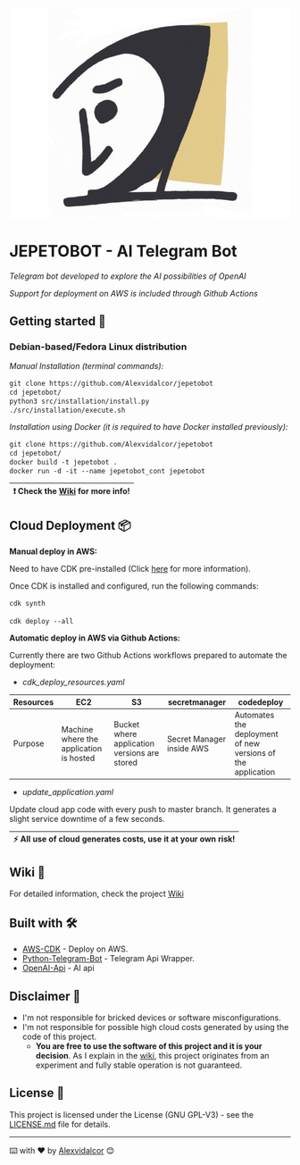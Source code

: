 
![Jepetobot-ReadmeImage1](https://raw.githubusercontent.com/Alexvidalcor/jepetobot/Dev/src/images/JepetoBot-Readme1.jpg)

# JEPETOBOT - AI Telegram Bot 

_Telegram bot developed to explore the AI possibilities of OpenAI_

_Support for deployment on AWS is included through Github Actions_


## Getting started 🚀


### Debian-based/Fedora Linux distribution 

_Manual Installation (terminal commands):_

```
git clone https://github.com/Alexvidalcor/jepetobot
cd jepetobot/
python3 src/installation/install.py
./src/installation/execute.sh
```

_Installation using Docker (it is required to have Docker installed previously):_

```
git clone https://github.com/Alexvidalcor/jepetobot
cd jepetobot/
docker build -t jepetobot . 
docker run -d -it --name jepetobot_cont jepetobot
```

| :exclamation:  Check the [Wiki](https://github.com/Alexvidalcor/jepetobot/wiki) for more info!  |
|-----------------------------------------|

## Cloud Deployment 📦

**Manual deploy in AWS:**

Need to have CDK pre-installed (Click [here](https://aws.amazon.com/getting-started/guides/setup-cdk/) for more information). 

Once CDK is installed and configured, run the following commands:

```
cdk synth

cdk deploy --all
```

**Automatic deploy in AWS via Github Actions:**

Currently there are two Github Actions workflows prepared to automate the deployment:

* _cdk_deploy_resources.yaml_

Resources | EC2 | S3| secretmanager | codedeploy |
--- | --- | --- | --- |--- |
Purpose | Machine where the application is hosted | Bucket where application versions are stored | Secret Manager inside AWS | Automates the deployment of new versions of the application | 

* _update_application.yaml_

Update cloud app code with every push to master branch. It generates a slight service downtime of a few seconds.

| :zap:        All use of cloud generates costs, use it at your own risk!   |
|-----------------------------------------|

## Wiki :closed_book:

For detailed information, check the project [Wiki](https://github.com/Alexvidalcor/jepetobot/wiki)


## Built with 🛠️

* [AWS-CDK](https://aws.amazon.com/es/cdk/) - Deploy on AWS.
* [Python-Telegram-Bot](https://python-telegram-bot.org) - Telegram Api Wrapper.
* [OpenAI-Api](https://openai.com/api/) - AI api


## Disclaimer :memo:

* I'm not responsible for bricked devices or software misconfigurations.
* I'm not responsible for possible high cloud costs generated by using the code of this project.
    * **You are free to use the software of this project and it is your decision**. As I explain in the [wiki](https://github.com/Alexvidalcor/jepetobot/wiki), this project originates from an experiment and fully stable operation is not guaranteed.


## License :pushpin:

This project is licensed under the License (GNU GPL-V3) - see the [LICENSE.md](LICENSE.md) file for details.


---

⌨️ with ❤️ by [Alexvidalcor](https://github.com/Alexvidalcor) 😊